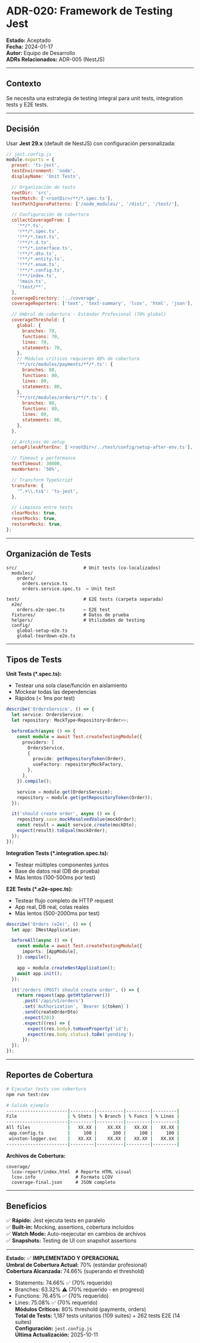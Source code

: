 # ADR-020: Framework de Testing Jest

**Estado:** Aceptado  
**Fecha:** 2024-01-17  
**Autor:** Equipo de Desarrollo  
**ADRs Relacionados:** ADR-005 (NestJS)

---

## Contexto

Se necesita una estrategia de testing integral para unit tests, integration tests y E2E tests.

---

## Decisión

Usar **Jest 29.x** (default de NestJS) con configuración personalizada:

```javascript
// jest.config.js
module.exports = {
  preset: 'ts-jest',
  testEnvironment: 'node',
  displayName: 'Unit Tests',

  // Organización de tests
  rootDir: 'src',
  testMatch: ['<rootDir>/**/*.spec.ts'],
  testPathIgnorePatterns: ['/node_modules/', '/dist/', '/test/'],

  // Configuración de cobertura
  collectCoverageFrom: [
    '**/*.ts',
    '!**/*.spec.ts',
    '!**/*.test.ts',
    '!**/*.d.ts',
    '!**/*.interface.ts',
    '!**/*.dto.ts',
    '!**/*.entity.ts',
    '!**/*.enum.ts',
    '!**/*.config.ts',
    '!**/index.ts',
    '!main.ts',
    '!test/**',
  ],
  coverageDirectory: '../coverage',
  coverageReporters: ['text', 'text-summary', 'lcov', 'html', 'json'],

  // Umbral de cobertura - Estándar Profesional (70% global)
  coverageThreshold: {
    global: {
      branches: 70,
      functions: 70,
      lines: 70,
      statements: 70,
    },
    // Módulos críticos requieren 80% de cobertura
    '**/src/modules/payments/**/*.ts': {
      branches: 80,
      functions: 80,
      lines: 80,
      statements: 80,
    },
    '**/src/modules/orders/**/*.ts': {
      branches: 80,
      functions: 80,
      lines: 80,
      statements: 80,
    },
  },

  // Archivos de setup
  setupFilesAfterEnv: ['<rootDir>/../test/config/setup-after-env.ts'],

  // Timeout y performance
  testTimeout: 30000,
  maxWorkers: '50%',

  // Transform TypeScript
  transform: {
    '^.+\\.ts$': 'ts-jest',
  },

  // Limpieza entre tests
  clearMocks: true,
  resetMocks: true,
  restoreMocks: true,
};
```

---

## Organización de Tests

```
src/                         # Unit tests (co-localizados)
  modules/
    orders/
      orders.service.ts
      orders.service.spec.ts  ← Unit test

test/                        # E2E tests (carpeta separada)
  e2e/
    orders.e2e-spec.ts       ← E2E test
  fixtures/                  # Datos de prueba
  helpers/                   # Utilidades de testing
  config/
    global-setup-e2e.ts
    global-teardown-e2e.ts
```

---

## Tipos de Tests

**Unit Tests (\*.spec.ts):**

- Testear una sola clase/función en aislamiento
- Mockear todas las dependencias
- Rápidos (< 1ms por test)

```typescript
describe('OrdersService', () => {
  let service: OrdersService;
  let repository: MockType<Repository<Order>>;

  beforeEach(async () => {
    const module = await Test.createTestingModule({
      providers: [
        OrdersService,
        {
          provide: getRepositoryToken(Order),
          useFactory: repositoryMockFactory,
        },
      ],
    }).compile();

    service = module.get(OrdersService);
    repository = module.get(getRepositoryToken(Order));
  });

  it('should create order', async () => {
    repository.save.mockResolvedValue(mockOrder);
    const result = await service.create(mockDto);
    expect(result).toEqual(mockOrder);
  });
});
```

**Integration Tests (\*.integration.spec.ts):**

- Testear múltiples componentes juntos
- Base de datos real (DB de prueba)
- Más lentos (100-500ms por test)

**E2E Tests (\*.e2e-spec.ts):**

- Testear flujo completo de HTTP request
- App real, DB real, colas reales
- Más lentos (500-2000ms por test)

```typescript
describe('Orders (e2e)', () => {
  let app: INestApplication;

  beforeAll(async () => {
    const module = await Test.createTestingModule({
      imports: [AppModule],
    }).compile();

    app = module.createNestApplication();
    await app.init();
  });

  it('/orders (POST) should create order', () => {
    return request(app.getHttpServer())
      .post('/api/v1/orders')
      .set('Authorization', `Bearer ${token}`)
      .send(createOrderDto)
      .expect(201)
      .expect((res) => {
        expect(res.body).toHaveProperty('id');
        expect(res.body.status).toBe('pending');
      });
  });
});
```

---

## Reportes de Cobertura

```bash
# Ejecutar tests con cobertura
npm run test:cov

# Salida ejemplo
-----------------------|---------|----------|---------|---------|
File                   | % Stmts | % Branch | % Funcs | % Lines |
-----------------------|---------|----------|---------|---------|
All files              |   XX.XX |    XX.XX |   XX.XX |   XX.XX |
 app.config.ts         |     100 |      100 |     100 |     100 |
 winston-logger.svc    |   XX.XX |    XX.XX |   XX.XX |   XX.XX |
-----------------------|---------|----------|---------|---------|
```

**Archivos de Cobertura:**

```
coverage/
  lcov-report/index.html  # Reporte HTML visual
  lcov.info               # Formato LCOV
  coverage-final.json     # JSON completo
```

---

## Beneficios

✅ **Rápido:** Jest ejecuta tests en paralelo  
✅ **Built-in:** Mocking, assertions, cobertura incluidos  
✅ **Watch Mode:** Auto-reejecutar en cambios de archivos  
✅ **Snapshots:** Testing de UI con snapshot assertions

---

**Estado:** ✅ **IMPLEMENTADO Y OPERACIONAL**  
**Umbral de Cobertura Actual:** 70% (estándar profesional)  
**Cobertura Alcanzada:** 74.66% (superando el threshold)

- Statements: 74.66% ✅ (70% requerido)
- Branches: 63.32% ⚠️ (70% requerido - en progreso)
- Functions: 76.45% ✅ (70% requerido)
- Lines: 75.08% ✅ (70% requerido)  
  **Módulos Críticos:** 80% threshold (payments, orders)  
  **Total de Tests:** 1,187 tests unitarios (109 suites) + 262 tests E2E (14 suites)  
  **Configuración:** `jest.config.js`  
  **Última Actualización:** 2025-10-11
